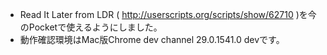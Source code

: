
* Read It Later from LDR ( http://userscripts.org/scripts/show/62710 )を今のPocketで使えるようにしました。
* 動作確認環境はMac版Chrome dev channel 29.0.1541.0 devです。
